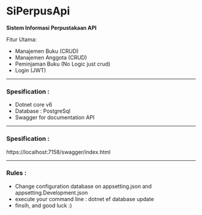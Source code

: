 # SiPerpusApi

**Sistem Informasi Perpustakaan API**

Fitur Utama:
- Manajemen Buku (CRUD)
- Manajemen Anggota (CRUD)
- Peminjaman Buku (No Logic just crud)
- Login (JWT)

****
### Spesification :
- Dotnet core v6
- Database : PostgreSql
- Swagger for documentation API

****
### Spesification :
https://localhost:7158/swagger/index.html

****
### Rules :
- Change configuration database on appsetting.json and appsetting.Development.json
- execute your command line : dotnet ef database update
- finsih, and good luck :)

